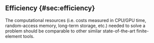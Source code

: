 ## Efficiency {#sec:efficiency}

The computational resources (i.e. costs measured in CPU/GPU time, random-access memory, long-term storage, etc.) needed to solve a problem should be comparable to other similar state-of-the-art finite-element tools.

